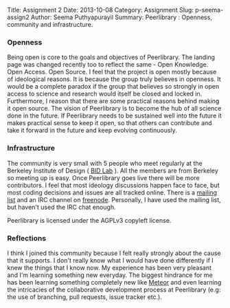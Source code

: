 Title: Assignment 2
Date: 2013-10-08
Category: Assignment
Slug: p-seema-assign2
Author: Seema Puthyapurayil
Summary: Peerlibrary : Openness, community and infrastructure.

### Openness

Being open is core to the goals and objectives of Peerlibrary. The landing page was changed recently too to reflect the same - Open Knowledge. Open Access. Open Source. I feel that the project is open mostly because of ideological reasons. It is because the group truly believes in openness. It would be a complete paradox if the group that believes so strongly in open access to science and research would itself be closed and locked in. Furthermore, I reason that there are some practical reasons behind making it open source. The vision of Peerlibrary is to become the hub of all science done in the future. If Peerlibrary needs to be sustained well into the future it makes practical sense to keep it open, so that others can contribute and take it forward in the future and keep evolving continuously. 

### Infrastructure
The community is very small with 5 people who meet regularly at the Berkeley Institute of Design ( [BID Lab](http://bid.berkeley.edu/) ). All the members are from Berkeley so meeting up is easy. Once Peerlibrary goes live there will be more contributors. I feel that most ideology discussions happen face to face, but most coding decisions and issues are all tracked online. There is a [mailing list](http://lists.peerlibrary.org/lists/info/dev) and an IRC channel on [freenode](http://freenode.net/). Personally, I have used the mailing list, but haven't used the IRC chat enough. 

Peerlibrary is licensed under the AGPLv3 copyleft license. 

### Reflections

I think I joined this community because I felt really strongly about the cause that it supports. I don't really know what I would have done differently if I knew the things that I know now. My experience has been very pleasant and I'm learning something new everyday. The biggest hindrance for me has been learning something completely new like  [Meteor](http://www.meteor.com/) and even learning the intricacies of the collaborative development process at Peerlibrary (e.g: the use of branching, pull requests, issue tracker etc.). 